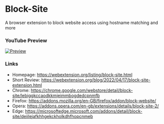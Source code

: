 # Block-Site
A browser extension to block website access using hostname matching and more

### YouTube Preview
[![Preview](https://img.youtube.com/vi/maE-gOUSH4c/0.jpg)](https://www.youtube.com/watch?v=maE-gOUSH4c)

### Links
  * Homepage: https://webextension.org/listing/block-site.html
  * Short Review: https://webextension.org/blog/2022/04/17/block-site-extension.html
  * Chrome: https://chrome.google.com/webstore/detail/block-site/lebiggkccaodkkmjeimmbogdedcpnmfb
  * Firefox: https://addons.mozilla.org/en-GB/firefox/addon/block-website/
  * Opera: https://addons.opera.com/en-gb/extensions/details/block-site-2/
  * Edge: https://microsoftedge.microsoft.com/addons/detail/block-site/deiilejafkhhgekckholkdhfhopcnmeb
